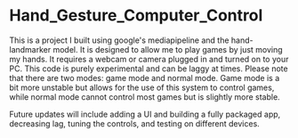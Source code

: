 # Hand_Gesture_Computer_Control
This is a project I built using google's mediapipeline and the hand-landmarker model. It is designed to allow me to play games by just moving my hands. It requires a webcam or camera plugged in and turned on to your PC. This code is purely experimental and can be laggy at times. Please note that there are two modes: game mode and normal mode. Game mode is a bit more unstable but allows for the use of this system to control games, while normal mode cannot control most games but is slightly more stable.

Future updates will include adding a UI and building a fully packaged app, decreasing lag, tuning the controls, and testing on different devices.
